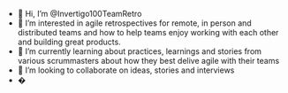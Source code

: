 - 👋 Hi, I’m @Invertigo100TeamRetro
- 👀 I’m interested in agile retrospectives for remote, in person and distributed teams and how to help teams enjoy working with each other and building great products.
- 🌱 I’m currently learning about practices, learnings and stories from various scrummasters about how they best delive agile with their teams
- 💞️ I’m looking to collaborate on ideas, stories and interviews
- �

<!---
Invertigo100TeamRetro/Invertigo100TeamRetro is a ✨ special ✨ repository because its `README.md` (this file) appears on your GitHub profile.
You can click the Preview link to take a look at your changes.
--->
